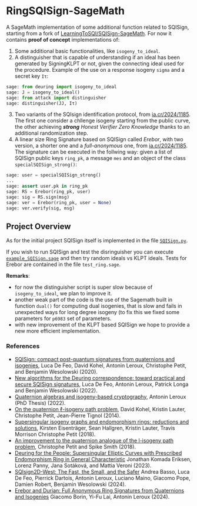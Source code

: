 # RingSQISign-SageMath

A SageMath implementation of some additional function related to SQISign, starting from a fork of [LearningToSQI/SQISign-SageMath](https://github.com/LearningToSQI/SQISign-SageMath).
For now it contains **proof of concept** implementations of:
1. Some additional basic functionalities, like `isogeny_to_ideal`. 
2. A distinguisher that is capable of understanding if an ideal has been generated by SigningKLPT or not, given the connecting ideal used for the procedure. Example of the use on a response isogeny `sigma` and a secret key `Iτ`:
```python
sage: from deuring import isogeny_to_ideal
sage: J = isogeny_to_ideal()
sage: from attack import distinguisher
sage: distinguisher(JJ, Iτ)
```
3. Two variants of the SQIsign identification protocol, from [ia.cr/2024/1185](https://eprint.iacr.org/2024/1185). The first one consider a chllenge isogeny starting from the public curve, the other achieving 
***strong** Honest Verifier Zero Knowledge* 
thanks to an additional randomization step.
4. A linear size Ring Signature based on SQISign called *Erebor*, with two version, a shorter one and a *full-anonymous* one, from [ia.cr/2024/1185](https://eprint.iacr.org/2024/1185). The signature can be executed in the follwing way: given a list of SQISign public keys `ring_pk`, a message `mes` and an object of the class `specialSQISign_strong()`:
```python 
sage: user = specialSQISign_strong()
...
sage: assert user.pk in ring_pk
sage: RS = Erebor(ring_pk, user)
sage: sig = RS.sign(msg)
sage: ver = Erebor(ring_pk, user = None)
sage: ver.verify(sig, msg)
```

## Project Overview

As for the initial project SQISign itself is implemented in the file [`SQISign.py`](SQISign.py).

If you wish to run SQISign and test the disringuisher you can execute [`example_SQISign.sage`](example_SQISign.sage) and then try random ideals vs KLPT ideals. Tests for Erebor are contained in the file `test_ring.sage`.

**Remarks**: 
* for now the distinguisher script is super slow because of `isogeny_to_ideal`, we plan to improve it.
* another weak part of the code is the use of the Sagemath built in function `dual()` for computing dual isogenies, that is slow and fails in unexpected ways for long degree isogeny (to fix this we fixed some parameters for `p6983` set of parameters.
* with new improvement of the KLPT based SQISign we hope to provide a new more efficient implementation. 


### References

- [SQISign: compact post-quantum signatures from quaternions and isogenies](https://eprint.iacr.org/2020/1240), Luca De Feo, David Kohel, Antonin Leroux, Christophe Petit, and Benjamin Wesolowski (2020).
- [New algorithms for the Deuring correspondence: toward practical and secure SQISign signatures](https://eprint.iacr.org/2022/234), Luca De Feo, Antonin Leroux, Patrick Longa and Benjamin Wesolowski (2022).
- [Quaternion algebras and isogeny-based cryptography](https://www.lix.polytechnique.fr/Labo/Antonin.LEROUX/manuscrit_these.pdf), Antonin Leroux (PhD Thesis) (2022).
- [On the quaternion $\ell$-isogeny path problem](https://arxiv.org/abs/1406.0981), David Kohel, Kristin Lauter, Christophe Petit, Jean-Pierre Tignol (2014).
- [Supersingular isogeny graphs and endomorphism rings: reductions and solutions](https://eprint.iacr.org/2018/371), Kirsten Eisenträger, Sean Hallgren, Kristin Lauter, Travis Morrison Christophe Petit (2018).
- [An improvement to the quaternion analogue of the l-isogeny path problem](https://crypto.iacr.org/2018/affevents/mathcrypt/page.html), Christophe Petit and Spike Smith (2018).
- [Deuring for the People: Supersingular Elliptic Curves with Prescribed Endomorphism Ring in General Characteristic](https://ia.cr/2023/106) Jonathan Komada Eriksen, Lorenz Panny, Jana Sotáková, and Mattia Veroni (2023).
- [SQIsign2D-West: The Fast, the Small, and the Safer](https://eprint.iacr.org/2024/760) Andrea Basso, Luca De Feo, Pierrick Dartois, Antonin Leroux, Luciano Maino, Giacomo Pope, Damien Robert, Benjamin Wesolowski (2024).
- [Erebor and Durian: Full Anonymous Ring Signatures from Quaternions and Isogenies](https://eprint.iacr.org/2024/1185) Giacomo Borin, Yi-Fu Lai, Antonin Leroux (2024).
